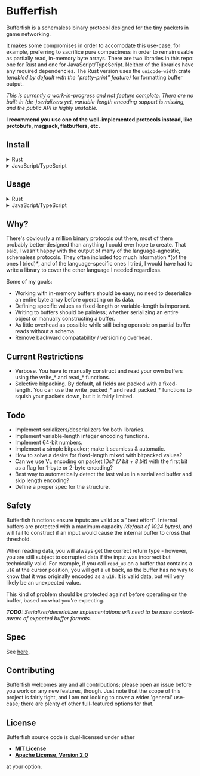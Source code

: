 # Bufferfish

Bufferfish is a schemaless binary protocol designed for the tiny packets in game networking.

It makes some compromises in order to accomodate this use-case, for example, preferring to sacrifice pure compactness in order to remain usable as partially read, in-memory byte arrays. There are two libraries in this repo: one for Rust and one for JavaScript/TypeScript. Neither of the libraries have any required dependencies. The Rust version uses the `unicode-width` crate _(enabled by default with the "pretty-print" feature)_ for formatting buffer output.

_This is currently a work-in-progress and not feature complete. There are no built-in (de-)serializers yet, variable-length encoding support is missing, and the public API is highly unstable._

**I recommend you use one of the well-implemented protocols instead, like protobufs, msgpack, flatbuffers, etc.**

## Install

<details>
<summary>Rust</summary>

```rust
// Cargo.toml
[dependencies]
bufferfish = { git = "https://github.com/robertwayne/bufferfish/rust" }
```

</details>

<details>
<summary>JavaScript/TypeScript</summary>

```ts
npm i https://github.com/robertwayne/bufferfish/typescript

You can also download either `dist/bufferfish.es.js` or `dist/bufferfish.umd.js` directly and include it locally.
```

</details>

## Usage

<details>
<summary>Rust</summary>

```rust
// src/main.rs
use bufferfish::*;

fn main() {
    let mut buf = Bufferfish::new();
    buf.write_string("Hello, world!")?;
    println!("{}", buf);

    let s = buf.read_string()?;
    println!("{}", s);

    Ok(())
}
```
Output:

     Byte:  0  13  72  101  108  108  111  44  32  119  111  114  108  100  33
    Index:  0   1   2    3    4    5    6   7   8    9   10   11   12   13  14

    Hello, world!

</details>

<details>
  <summary>JavaScript/TypeScript</summary>

  ```ts
  import { Bufferfish } from "bufferfish"
  // ...or...
  const bufferfish = require("bufferfish")

  const buf = new Bufferfish()
  buf.writeUint16(65535)
  console.table(buf.view())

  const n = buf.readUint16()
  console.log(n)
  ```

  Output:

    ┌─────────┬────────┐
    │ (index) │ Values │
    ├─────────┼────────┤
    │    0    │  255   │
    └─────────┴────────┘

    65535

</details>

## Why?

There's obviously a million binary protocols out there, most of them probably better-designed than anything I could ever hope to create. That said, I wasn't happy with the output of many of the language-agnostic, schemaless protocols. They often included too much information _*_(of the ones I tried)_*_, and of the language-specific ones I tried, I would have had to write a library to cover the other language I needed regardless.

Some of my goals:

- Working with in-memory buffers should be easy; no need to deserialize an entire byte array before operating on its data.
- Defining specific values as fixed-length or variable-length is important.
- Writing to buffers should be painless; whether serializing an entire object or manually constructing a buffer.
- As little overhead as possible while still being operable on partial buffer reads without a schema.
- Remove backward compatability / versioning overhead.

## Current Restrictions

- Verbose. You have to manually construct and read your own buffers using the write_\* and read_\* functions.
- Selective bitpacking. By default, all fields are packed with a fixed-length. You can use the write_packed_\* and read_packed_\* functions to squish your packets down, but it is fairly limited.

## Todo

- Implement serializers/deserializers for both libraries.
- Implement variable-length integer encoding functions.
- Implement 64-bit numbers.
- Implement a simple bitpacker; make it seamless & automatic.
- How to solve a desire for fixed-length mixed with bitpacked values?
- Can we use VL encoding on packet IDs? _(7 bit + 8 bit)_ with the first bit as a flag for 1-byte or 2-byte encoding?
- Best way to automatically detect the last value in a serialized buffer and skip length encoding?
- Define a proper spec for the structure.

## Safety

Bufferfish functions ensure inputs are valid as a "best effort". Internal buffers are protected with a maximum capacity _(default of 1024 bytes)_, and will fail to construct if an input would cause the internal buffer to cross that threshold.

When reading data, you will always get the correct return type - however, you are still subject to corrupted data if the input was incorrect but technically valid. For example, if you call `read_u8` on a buffer that contains a `u16` at the cursor position, you will get a `u8` back, as the buffer has no way to know that it was originally encoded as a `u16`. It is valid data, but will very likely be an unexpected value.

This kind of problem should be protected against before operating on the buffer, based on what you're expecting.

_**TODO:** Serializer/deserializer implementations will need to be more context-aware of expected buffer formats._

## Spec

See [here](/SPECIFICATION.md).

## Contributing

Bufferfish welcomes any and all contributions; please open an issue before you work on any new features, though. Just note that the scope of this project is fairly tight, and I am not looking to cover a wider 'general' use-case; there are plenty of other full-featured options for that.

## License

Bufferfish source code is dual-licensed under either

- **[MIT License](/docs/LICENSE-MIT)**
- **[Apache License, Version 2.0](/docs/LICENSE-APACHE)**

at your option.
